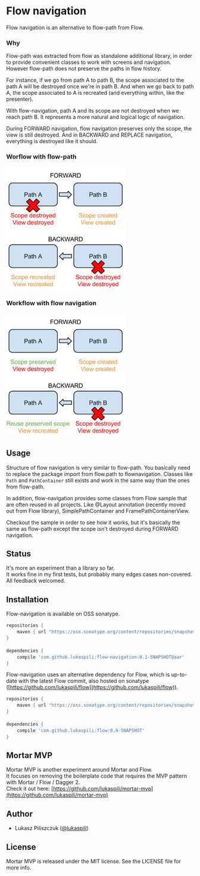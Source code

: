 # Flow navigation

Flow navigation is an alternative to flow-path from Flow.  


### Why

Flow-path was extracted from flow as standalone additional library, in order to provide convenient classes to work with screens and navigation. However flow-path does not preserve the paths in flow history.  

For instance, if we go from path A to path B, the scope associated to the path A will be destroyed once we're in path B. And when we go back to path A, the scope associated to A is recreated (and everything within, like the presenter).

With flow-navigation, path A and its scope are not destroyed when we reach path B. It represents a more natural and logical logic of navigation.

During FORWARD navigation, flow navigation preserves only the scope, the view is still destroyed. And in BACKWARD and REPLACE navigation, everything is destroyed like it should.


### Worflow with flow-path

![Flow path](./doc/flow_path.png "Flow path")


### Workflow with flow navigation

![Flow navigation](./doc/flow_navigation.png "Flow navigation")


## Usage

Structure of flow navigation is very similar to flow-path. You basically need to replace the package import from flow.path to flownavigation. Classes like `Path` and `PathContainer` still exists and work in the same way than the ones from flow-path.

In addition, flow-navigation provides some classes from Flow sample that are often reused in all projects. Like @Layout annotation (recently moved out from Flow library), SimplePathContainer and FramePathContainerView.

Checkout the sample in order to see how it works, but it's basically the same as flow-path except the scope isn't destroyed during FORWARD navigation.


## Status

It's more an experiment than a library so far.  
It works fine in my first tests, but probably many edges cases non-covered.  
All feedback welcomed.


## Installation

Flow-navigation is available on OSS sonatype.

```groovy
repositories {
	maven { url "https://oss.sonatype.org/content/repositories/snapshots" }
}

dependencies {
    compile 'com.github.lukaspili:flow-navigation:0.1-SNAPSHOT@aar'
}
```

Flow-navigation uses an alternative dependency for Flow, which is up-to-date with the latest Flow commit, also hosted on sonatype ([https://github.com/lukaspili/flow](https://github.com/lukaspili/flow)).

```groovy
repositories {
	maven { url "https://oss.sonatype.org/content/repositories/snapshots" }
}

dependencies {
	compile 'com.github.lukaspili:flow:0.9-SNAPSHOT'
}
```

## Mortar MVP

Mortar MVP is another experiment around Mortar and Flow.  
It focuses on removing the boilerplate code that requires the MVP pattern with Mortar / Flow / Dagger 2.  
Check it out here: [https://github.com/lukaspili/mortar-mvp](https://github.com/lukaspili/mortar-mvp)



## Author

- Lukasz Piliszczuk ([@lukaspili](https://twitter.com/lukaspili))


## License

Mortar MVP is released under the MIT license. See the LICENSE file for more info.
